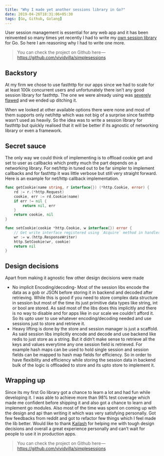 ```yaml
---
title: "Why I made yet another sessions library in Go?"
date: 2019-04-26T18:31:06+05:30
tags: [Go, Github, Golang]
---
```


User session management is essential for any web app and it has been reinvented so many times yet recently I had to write my [own session library](https://github.com/vividvilla/simplesessions) for Go. So here I am reasoning why I had to write one more.

> You can check the project on Github here — https://github.com/vividvilla/simplesessions

## Backstory

At my firm we chose to use fasthttp for our apps since we had to scale for at least 100k concurrent users and unfortunately there isn’t any good session library for fasthttp. The one we were already using was [severely flawed](https://github.com/kataras/go-sessions/issues/18) and we ended up ditching it.

When we looked at other available options there were none and most of them supports only net/http which was not big of a surprise since fasthttp wasn’t used as heavily. So the idea was to write a session library for fasthttp but quickly realised that it will be better if its agnostic of networking library or even a framework.

## Secret sauce

The only way we could think of implementing is to offload cookie get and set to user as callbacks which pretty much the part depends on a networking library. For net/http in tuned out to be far simpler to implement callbacks and for fasthttp it was little verbose but still very straight forward. Here is an example for net/http callback implementation.

```go
func getCookie(name string, r interface{}) (*http.Cookie, error) {
	rd := r.(*http.Request)
	cookie, err := rd.Cookie(name)
	if err != nil {
		return nil, err
	}
	return cookie, nil
}

func setCookie(cookie *http.Cookie, w interface{}) error {
	// Get write interface registered using `Acquire` method in handlers.
	wr := w.(http.ResponseWriter)
	http.SetCookie(wr, cookie)
	return nil
}
```

## Design decisions

Apart from making it agnostic few other design decisions were made

- No implicit Encoding/decoding- Most of the session libs encode the data as a gob or JSON before storing it in backend and decoded after retrieving. While this is good if you need to store complex data structure in session but most of the time its just primitive data types like string, int or bool are stored. As said most of the libs does this implicitly and there is no way to disable and for apps like in our scale we couldn’t afford it. So its upto user to use whatever encoding/decoding needed and use sessions just to store and retrieve it.
- Heavy lifting is done by the store and session manager is just a scaffold. As said session libs implicitly encode and decode and use backend like redis to just store as a string. But it didn’t make sense to retrieve all the keys and values everytime any one session field is retrieved. For example hash maps can be used to hold single session and session fields can be mapped to hash map fields for efficiency. So in order to have flexibility and efficiency while storing the session data in backend bulk of the logic is offloaded to store and its upto store to implement it.

## Wrapping up

Since its my first Go library got a chance to learn a lot and had fun while developing it. I was able to achieve more than 98% test coverage which made me confident before shipping it and also got a chance to learn and implement go modules. Also most of the time was spent on coming up with the design and api than writing it which was very satisfying personally. Got few feedbacks from reddit and got to refactor few things which I feel made the lib better. Would like to thank [Kailash](https://github.com/knadh) for helping me with tough design decisions and overall a great experience personally and can’t wait for people to use it in production apps.

> You can check the project on Github here — https://github.com/vividvilla/simplesessions